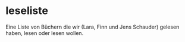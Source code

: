 # leseliste
Eine Liste von Büchern die wir (Lara, Finn und Jens Schauder) gelesen haben, lesen oder lesen wollen.
